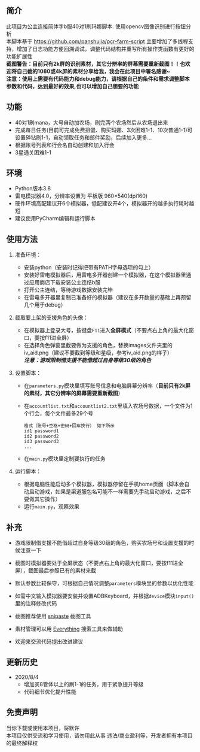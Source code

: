 ## 简介
此项目为公主连接简体字b服40对1刷玛娜脚本. 使用opencv图像识别进行按钮分析<br>
本脚本基于 https://github.com/panshujia/pcr-farm-script 主要增加了多线程支持，增加了日志功能方便回溯调试，调整代码结构并重写所有操作类函数有更好的功能扩展性<br>
**截图警告：目前只有2k屏的识别素材，其它分辨率的屏幕需要重新截图！！也欢迎将自己截的1080或4k屏的素材分享给我，我会在此项目中署名感谢~<br>
注意：使用上需要有代码能力和debug能力，请根据自己的条件和需求调整脚本参数和代码，达到最好的效果,也可以增加自己想要的功能**


## 功能
* 40对1刷mana，大号自动加农场，刷完两个农场然后从农场退出来
* 完成每日任务(目前可完成免费扭蛋、购买玛娜、3次困难1-1、10次普通1-1)可设置碎钻刷1-1，自动领取任务和邮件奖励，后续加入更多...
* 根据账号列表和行会名自动创建和加入行会
* 3星通关困难1-1


## 环境
* Python版本3.8
* 雷电模拟器4.0，分辨率设置为 平板版 960×540(dpi160)
* 硬件环境高配建议开6个模拟器，低配建议开4个，模拟器开的越多执行耗时越短
* 建议使用PyCharm编辑和运行脚本


## 使用方法
1. 准备环境：
    * 安装python（安装时记得把带有PATH字母选项的勾上）
    * 安装好雷电模拟器后，用雷电多开器创建一个模拟器，在这个模拟器里通过应用商店下载安装公主连结b服
    * 打开公主连结，等待游戏数据安装完毕
    * 在雷电多开器里复制已准备好的模拟器（建议在多开数量的基础上再预留几个用于debug）
    
2. 截取要上架的支援角色的头像：
    * 在模拟器上登录大号，按键盘`F11`进入**全屏模式**（不要点右上角的最大化窗口，要按f11进全屏）
    * 在选择角色弹窗里截要做为支援的角色，替换images文件夹里的iv_aid.png（建议不要截到等级和星级，参考iv_aid.png的样子）
    <br>**_注意：游戏限制借支援不能借超过自身等级30级的角色_**
    
3. 设置脚本：
    * 在`parameters.py`模块里填写账号信息和电脑屏幕分辨率（**目前只有2k屏的素材，其它分辨率的屏幕需要重新截图**）
    * 在`accountlist.txt`和`accountlist2.txt`里填入农场号数据，一个文件为1个行会，每个文件最多29个号
    
        ```
        格式（账号+空格+密码+回车换行） 如下所示
        id1 password1
        id2 password2
        id3 password3
        ...
        ```
    * 在`main.py`模块里定制要执行的任务
    
4. 运行脚本：
    * 根据电脑性能启动多个模拟器，模拟器停留在手机home页面（脚本会自动启动游戏，如果是渠道服包名可能不一样需要先手动启动游戏，之后不要做其它操作）
    * 运行`main.py`，观察效果


## 补充
* 游戏限制借支援不能借超过自身等级30级的角色，购买农场号和设置支援的时候注意一下
* 截图时模拟器要处于全屏状态（不要点右上角的最大化窗口，要按f11进全屏），截图最后参照已有的素材来截
* 默认参数比较保守，可根据自己情况调整`parameters`模块里的参数以优化性能
* 如需中文输入模拟器要安装并设置ADBKeyboard，并根据`device`模块`input()`里的注释修改代码


* 截图推荐使用 [snipaste](https://zh.snipaste.com/index.html) 截图工具
* 素材管理可以用 [Everything](https://www.voidtools.com/) 搜索工具来做辅助
* 欢迎来交流代码提出改进建议


## 更新历史
* 2020/8/4
    * 增加买8管体以上的刷1-1的任务，用于紧急提升等级
    * 代码细节优化提升性能


## 免责声明
当你下载或使用本项目，将默许<br>
本项目仅供交流和学习使用，请勿用此从事 违法/商业盈利等，开发者拥有本项目的最终解释权